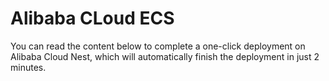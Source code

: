 # Alibaba CLoud ECS

You can read the content below to complete a one-click deployment on Alibaba Cloud Nest, which will automatically finish the deployment in just 2 minutes.
